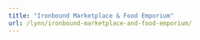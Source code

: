 ```yaml
---
title: "Ironbound Marketplace & Food Emporium"
url: /lynn/ironbound-marketplace-and-food-emporium/
---
```

